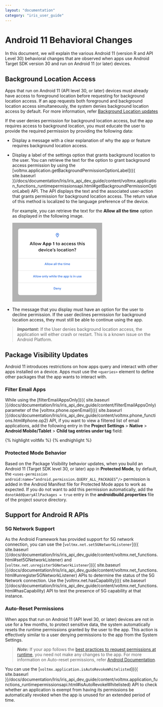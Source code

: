 ```yaml
---
layout: "documentation"
category: "iris_user_guide"
---
```

                         


Android 11 Behavioral Changes
=============================

In this document, we will explain the various Android 11 (version R and API Level 30) behavioral changes that are observed when apps use Android Target SDK version 30 and run on Android 11 (or later) devices.

Background Location Access
--------------------------

Apps that run on Android 11 (API level 30, or later) devices must already have access to foreground location before requesting for background location access. If an app requests both foreground and background location access simultaneously, the system denies background location access by default. For more information, refer [Background Location updates](https://developer.android.com/training/location/permissions#background-dialog-target-android-11)

If the user denies permission for background location access, but the app requires access to background location, you must educate the user to provide the required permission by providing the following data:

*   Display a message with a clear explanation of why the app or feature requires background location access.
*   Display a label of the settings option that grants background location to the user. You can retrieve the text for the option to grant background access permission by using the [voltmx.application.getBackgroundPermissionOptionLabel]({{ site.baseurl }}/docs/documentation/Iris/iris_api_dev_guide/content/voltmx.application_functions_runtimepermissionsapi.html#getBackgroundPermissionOptionLabel) API. The API displays the text and the associated user-action that grants permission for background location access. The return value of this method is localized to the language preference of the device.
    
    For example, you can retrieve the text for the **Allow all the time** option as displayed in the following image.
    
    ![](Resources/Images/Bg_Location.png)
    
*   The message that you display must have an option for the user to decline permission. If the user declines permission for background location access, they must still be able to continue using the app.

> **_Important:_** If the User denies background location access, the application will either crash or restart. This is a known issue on the Android Platform.

Package Visibility Updates
--------------------------

Android 11 introduces restrictions on how apps query and interact with other apps installed on a device. Apps must use the `<queries>` element to define other packages that the app wants to interact with.

### Filter Email Apps

While using the [filterEmailAppsOnly]({{ site.baseurl }}/docs/documentation/Iris/iris_api_dev_guide/content/filterEmailAppsOnly) parameter of the [voltmx.phone.openEmail]({{ site.baseurl }}/docs/documentation/Iris/iris_api_dev_guide/content/voltmx.phone_functions.html#phone.op2) API, if you want to view a filtered list of email applications, add the following entry in the **Project Settings** > **Native** > **Android Mobile/Tablet** > **Child tag entries under <manifest> tag** field:

{% highlight voltMx %}<queries>
<intent>
<action android:name="android.intent.action.SENDTO" />
<data android:scheme="mailto"/>
</intent>
</queries>
{% endhighlight %}

### Protected Mode Behavior

Based on the Package Visibility behavior updates, when you build an Android 11 (Target SDK level 30, or later) app in **Protected Mode**, by default, the `<uses-permission android:name=“android.permission.QUERY_ALL_PACKAGES”/>` permission is added in the Android Manifest file for Protected Mode apps to work as expected. If you do not want to add this permission automatically, add the `donotAddQueryAllPackages = true` entry in the **androidbuild.properties** file of the project source directory.

Support for Android R APIs
--------------------------

### 5G Network Support

As the Android Framework has provided support for 5G network connection, you can use the [`voltmx.net.set5GNetworkListener`]({{ site.baseurl }}/docs/documentation/Iris/iris_api_dev_guide/content/voltmx.net_functions.html#set5GNetworkListener) and [`voltmx.net.unregister5GNetworkListener`]({{ site.baseurl }}/docs/documentation/Iris/iris_api_dev_guide/content/voltmx.net_functions.html#unregister5GNetworkListener) APIs to determine the status of the 5G Network connection. Use the [voltmx.net.hasCapablity]({{ site.baseurl }}/docs/documentation/Iris/iris_api_dev_guide/content/voltmx.net_functions.html#hasCapability) API to test the presence of 5G capability at that instance.

### Auto-Reset Permissions

When apps that run on Android 11 (API level 30, or later) devices are not in use for a few months, to protect sensitive data, the system automatically resets the runtime permissions granted by the user to the app. This action is effectively similar to a user denying permissions to the app from the System Settings.

> **_Note:_** If your app follows the [best practices to request permissions at runtime](https://developer.android.com/training/permissions/requesting), you need not make any changes to the app. For more information on Auto-reset permissions, refer [Android Documentation](https://developer.android.com/about/versions/11/privacy/permissions#auto-reset).

You can use the [`voltmx.application.isAutoRevokeWhitelisted`]({{ site.baseurl }}/docs/documentation/Iris/iris_api_dev_guide/content/voltmx.application_functions_runtimepermissionsapi.html#isAutoRevokeWhitelisted) API to check whether an application is exempt from having its permissions be automatically revoked when the app is unused for an extended period of time.
